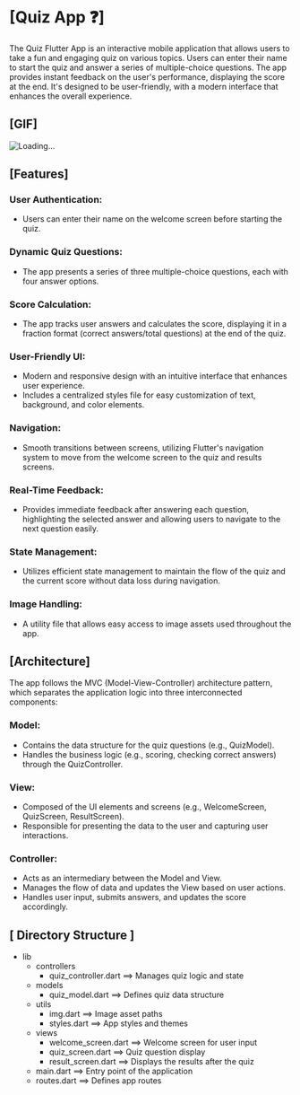 # [Quiz App ❓]
The Quiz Flutter App is an interactive mobile application that allows users to take a fun and engaging quiz on various topics. Users can enter their name to start the quiz and answer a series of multiple-choice questions. The app provides instant feedback on the user's performance, displaying the score at the end. It's designed to be user-friendly, with a modern interface that enhances the overall experience.

## [GIF]
![Loading...](Gif/Gif.gif)

## [Features]
### User Authentication:
- Users can enter their name on the welcome screen before starting the quiz.
### Dynamic Quiz Questions:
- The app presents a series of three multiple-choice questions, each with four answer options.
### Score Calculation:
- The app tracks user answers and calculates the score, displaying it in a fraction format (correct answers/total questions) at the end of the quiz.
### User-Friendly UI:
- Modern and responsive design with an intuitive interface that enhances user experience.
- Includes a centralized styles file for easy customization of text, background, and color elements.
### Navigation:
- Smooth transitions between screens, utilizing Flutter's navigation system to move from the welcome screen to the quiz and results screens.
### Real-Time Feedback:
- Provides immediate feedback after answering each question, highlighting the selected answer and allowing users to navigate to the next question easily.
### State Management:
- Utilizes efficient state management to maintain the flow of the quiz and the current score without data loss during navigation.
### Image Handling:
- A utility file that allows easy access to image assets used throughout the app.

## [Architecture]
The app follows the MVC (Model-View-Controller) architecture pattern, which separates the application logic into three interconnected components:
### Model:
- Contains the data structure for the quiz questions (e.g., QuizModel).
- Handles the business logic (e.g., scoring, checking correct answers) through the QuizController.
### View:
- Composed of the UI elements and screens (e.g., WelcomeScreen, QuizScreen, ResultScreen).
- Responsible for presenting the data to the user and capturing user interactions.
### Controller:
- Acts as an intermediary between the Model and View.
- Manages the flow of data and updates the View based on user actions.
- Handles user input, submits answers, and updates the score accordingly.

## [ Directory Structure ]
- lib
   - controllers
      - quiz_controller.dart ==> Manages quiz logic and state
   - models
      - quiz_model.dart ==> Defines quiz data structure
   - utils
      - img.dart ==> Image asset paths
      - styles.dart ==> App styles and themes
   - views
      - welcome_screen.dart ==> Welcome screen for user input
      - quiz_screen.dart ==> Quiz question display
      - result_screen.dart ==> Displays the results after the quiz
   - main.dart ==> Entry point of the application
   - routes.dart ==> Defines app routes
